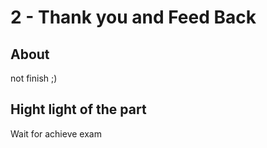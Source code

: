 2 - Thank you and Feed Back
================


About
------------
not finish ;)

Hight light of the part
--
Wait for achieve exam
